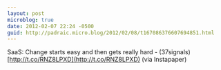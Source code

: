 ```yaml
---
layout: post
microblog: true
date: 2012-02-07 22:24 -0500
guid: http://padraic.micro.blog/2012/02/08/t167086376607694851.html
---
```

SaaS: Change starts easy and then gets really hard - (37signals) [http://t.co/RNZ8LPXD](http://t.co/RNZ8LPXD) (via Instapaper)
